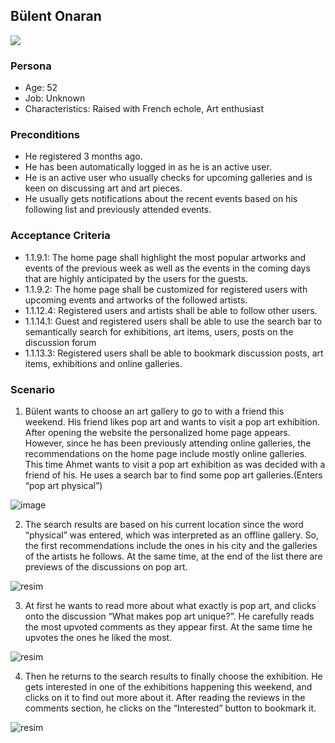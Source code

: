 ## Bülent Onaran
![](https://mandalinyo.com/wp-content/uploads/2019/06/avrupa-yakasi-bulent-onaran.png)

### Persona
* Age: 52
* Job: Unknown
* Characteristics: Raised with French echole, Art enthusiast

### Preconditions
- He registered 3 months ago.
- He has been automatically logged in as he is an active user.
- He is an active user who usually checks for upcoming galleries and is keen on discussing art and art pieces.
- He usually gets notifications about the recent events based on his following list and previously attended events.

### Acceptance Criteria
- 1.1.9.1: The home page shall highlight the most popular artworks and events of the previous week as well as the events in the coming days that are highly anticipated by the users for the guests.
- 1.1.9.2: The home page shall be customized for registered users with upcoming events and artworks of the followed artists.
- 1.1.12.4: Registered users and artists shall be able to follow other users.
- 1.1.14.1: Guest and registered users shall be able to use the search bar to semantically search for exhibitions, art items, users, posts on the discussion forum
- 1.1.13.3: Registered users shall be able to bookmark discussion posts, art items, exhibitions and online galleries.

### Scenario
1. Bülent wants to choose an art gallery to go to with a friend this weekend. His friend likes pop art and wants to visit a pop art exhibition.
After opening the website the personalized home page appears. However, since he has been previously attending online galleries, the recommendations on the home page include mostly online galleries. This time Ahmet wants to visit a pop art exhibition as was decided with a friend of his. He uses a search bar to find some pop art galleries.(Enters “pop art physical”)

![image](https://user-images.githubusercontent.com/57228345/163280710-ab49b948-458f-490f-b0a6-1f28b250b6f0.png)

2. The search results are based on his current location since the word “physical” was entered, which was interpreted as an offline gallery. So, the first recommendations include the ones in his city and the galleries of the artists he follows. At the same time, at the end of the list there are previews of the discussions on pop art.

![resim](https://user-images.githubusercontent.com/26660856/194875584-10707bfb-86c6-45b2-b6cf-68609f1e2629.png)

3. At first he wants to read more about what exactly is pop art, and clicks onto the discussion “What makes pop art unique?”. He carefully reads the most upvoted comments as they appear first. At the same time he upvotes the ones he liked the most.

![resim](https://user-images.githubusercontent.com/26660856/194874866-5b00bd6f-1c26-4a53-ad93-700ca2660928.png)

4. Then he returns to the search results to finally choose the exhibition. He gets interested in one of the exhibitions happening this weekend, and clicks on it to find out more about it. After reading the reviews in the comments section, he clicks on the “Interested” button to bookmark it.

![resim](https://user-images.githubusercontent.com/26660856/194874584-6a073f7f-36b8-447d-bc8b-03a4007c0dab.png)
